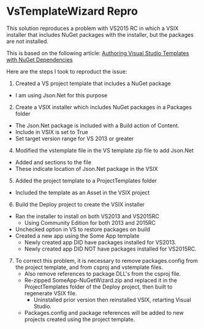 # VsTemplateWizard Repro

This solution reproduces a problem with VS2015 RC in which a VSIX installer
that includes NuGet packages with the installer, but the packages are not installed.

This is based on the following article:
[Authoring Visual Studio Templates with NuGet Dependencies](https://docs.nuget.org/create/packages-in-visual-studio-templates)

Here are the steps I took to reproduct the issue:

1. Created a VS project template that includes a NuGet package
  - I am using Json.Net for this purpose

2. Create a VSIX installer which includes NuGet packages in a Packages folder
  - The Json.Net package is included with a Build action of Content.
  - Include in VSIX is set to True
  - Set target version range for VS 2013 or greater

4. Modified the vstemplate file in the VS template zip file to add Json.Net
  - Added <WizardExtension> and <WizardData> sections to the file
  - These indicate location of Json.Net package in the VSIX

5. Added the project template to a ProjectTemplates folder
  - Included the template as an Asset in the VSIX project

6. Build the Deploy project to create the VSIX installer
  - Ran the installer to install on both VS2013 and VS2015RC
    + Using Community Edition for both 2013 and 2015RC
  - Unchecked option in VS to restore packages on build
  - Created a new app using the Some App template
    + Newly created app DID have packages installed for VS2013.
    + Newly created app DID NOT have packages installed for VS2015RC.

7. To correct this problem, it is necessary to remove packages.config
   from the project template, and from csproj and vstemplate files.
   - Also remove references to package DLL's from the csproj file.
   - Re-zipped SomeApp-NuGetWizard.zip and replaced it in the ProjectTemplates
     folder of the Deploy project, then built to regenerate VSIX file.
	 + Uninstalled prior version then reinstalled VSIX, retarting Visual Studio.
   - Packages.config and package references will be added to new projects
     created using the project template.
